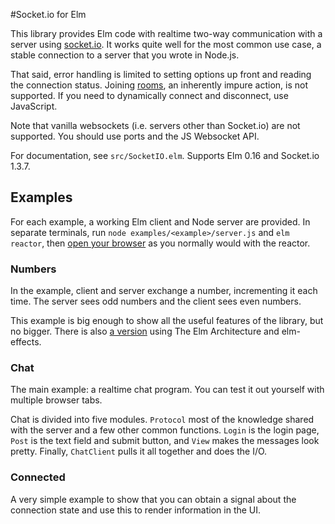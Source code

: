 #Socket.io for Elm

This library provides Elm code with realtime two-way communication with a server using [socket.io](http://socket.io/). It works quite well for the most common use case, a stable connection to a server that you wrote in Node.js.

That said, error handling is limited to setting options up front and reading the connection status. Joining [rooms](http://socket.io/docs/rooms-and-namespaces/), an inherently impure action, is not supported. If you need to dynamically connect and disconnect, use JavaScript.

Note that vanilla websockets (i.e. servers other than Socket.io) are not supported. You should use ports and the JS Websocket API.

For documentation, see `src/SocketIO.elm`. Supports Elm 0.16 and Socket.io 1.3.7.

## Examples

For each example, a working Elm client and Node server are provided. In separate terminals, run `node examples/<example>/server.js` and `elm reactor`, then [open your browser](http://localhost:8000/examples) as you normally would with the reactor.

### Numbers
In the example, client and server exchange a number, incrementing it each time. The server sees odd numbers and the client sees even numbers.

This example is big enough to show all the useful features of the library, but no bigger. There is also [a version](https://gist.github.com/mgold/c7832f9197ff3e931152) using The Elm Architecture and elm-effects.

### Chat
The main example: a realtime chat program. You can test it out yourself with multiple browser tabs.

Chat is divided into five modules. `Protocol` most of the knowledge shared with the server and a few other common functions. `Login` is the login page, `Post` is the text field and submit button, and `View` makes the messages look pretty. Finally, `ChatClient` pulls it all together and does the I/O.

### Connected
A very simple example to show that you can obtain a signal about the connection state and use this to render information in the UI.
